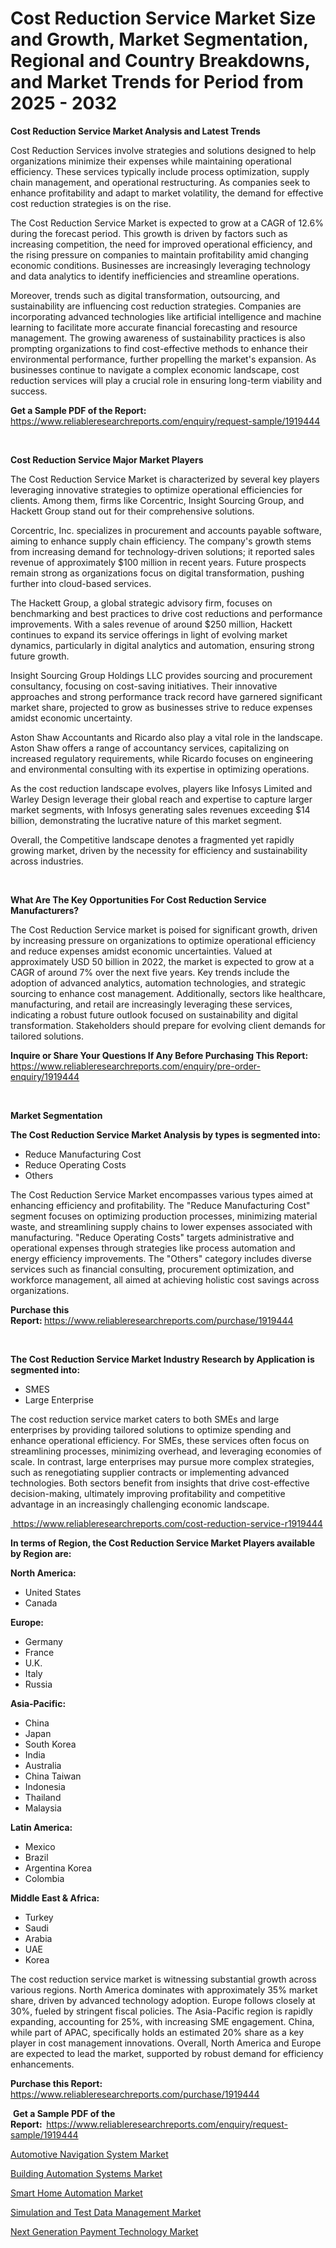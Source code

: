 <p><h1>Cost Reduction Service Market Size and Growth, Market Segmentation, Regional and Country Breakdowns, and Market Trends for Period from 2025 -  2032</h1></p><p><strong>Cost Reduction Service Market Analysis and Latest Trends</strong></p>
<p><p>Cost Reduction Services involve strategies and solutions designed to help organizations minimize their expenses while maintaining operational efficiency. These services typically include process optimization, supply chain management, and operational restructuring. As companies seek to enhance profitability and adapt to market volatility, the demand for effective cost reduction strategies is on the rise.</p><p>The Cost Reduction Service Market is expected to grow at a CAGR of 12.6% during the forecast period. This growth is driven by factors such as increasing competition, the need for improved operational efficiency, and the rising pressure on companies to maintain profitability amid changing economic conditions. Businesses are increasingly leveraging technology and data analytics to identify inefficiencies and streamline operations.</p><p>Moreover, trends such as digital transformation, outsourcing, and sustainability are influencing cost reduction strategies. Companies are incorporating advanced technologies like artificial intelligence and machine learning to facilitate more accurate financial forecasting and resource management. The growing awareness of sustainability practices is also prompting organizations to find cost-effective methods to enhance their environmental performance, further propelling the market's expansion. As businesses continue to navigate a complex economic landscape, cost reduction services will play a crucial role in ensuring long-term viability and success.</p></p>
<p><strong>Get a Sample PDF of the Report:&nbsp;</strong> <a href="https://www.reliableresearchreports.com/enquiry/request-sample/1919444?utm_campaign=48&utm_medium=2&utm_source=Github&utm_content=ia&utm_term=10032025&utm_id=cost-reduction-service">https://www.reliableresearchreports.com/enquiry/request-sample/1919444</a></p>
<p>&nbsp;</p>
<p><strong>Cost Reduction Service Major Market Players</strong></p>
<p><p>The Cost Reduction Service Market is characterized by several key players leveraging innovative strategies to optimize operational efficiencies for clients. Among them, firms like Corcentric, Insight Sourcing Group, and Hackett Group stand out for their comprehensive solutions. </p><p>Corcentric, Inc. specializes in procurement and accounts payable software, aiming to enhance supply chain efficiency. The company's growth stems from increasing demand for technology-driven solutions; it reported sales revenue of approximately $100 million in recent years. Future prospects remain strong as organizations focus on digital transformation, pushing further into cloud-based services.</p><p>The Hackett Group, a global strategic advisory firm, focuses on benchmarking and best practices to drive cost reductions and performance improvements. With a sales revenue of around $250 million, Hackett continues to expand its service offerings in light of evolving market dynamics, particularly in digital analytics and automation, ensuring strong future growth.</p><p>Insight Sourcing Group Holdings LLC provides sourcing and procurement consultancy, focusing on cost-saving initiatives. Their innovative approaches and strong performance track record have garnered significant market share, projected to grow as businesses strive to reduce expenses amidst economic uncertainty.</p><p>Aston Shaw Accountants and Ricardo also play a vital role in the landscape. Aston Shaw offers a range of accountancy services, capitalizing on increased regulatory requirements, while Ricardo focuses on engineering and environmental consulting with its expertise in optimizing operations.</p><p>As the cost reduction landscape evolves, players like Infosys Limited and Warley Design leverage their global reach and expertise to capture larger market segments, with Infosys generating sales revenues exceeding $14 billion, demonstrating the lucrative nature of this market segment. </p><p>Overall, the Competitive landscape denotes a fragmented yet rapidly growing market, driven by the necessity for efficiency and sustainability across industries.</p></p>
<p>&nbsp;</p>
<p><strong>What Are The Key Opportunities For Cost Reduction Service Manufacturers?</strong></p>
<p><p>The Cost Reduction Service market is poised for significant growth, driven by increasing pressure on organizations to optimize operational efficiency and reduce expenses amidst economic uncertainties. Valued at approximately USD 50 billion in 2022, the market is expected to grow at a CAGR of around 7% over the next five years. Key trends include the adoption of advanced analytics, automation technologies, and strategic sourcing to enhance cost management. Additionally, sectors like healthcare, manufacturing, and retail are increasingly leveraging these services, indicating a robust future outlook focused on sustainability and digital transformation. Stakeholders should prepare for evolving client demands for tailored solutions.</p></p>
<p><strong>Inquire or Share Your Questions If Any Before Purchasing This Report:</strong> <a href="https://www.reliableresearchreports.com/enquiry/pre-order-enquiry/1919444?utm_campaign=48&utm_medium=2&utm_source=Github&utm_content=ia&utm_term=10032025&utm_id=cost-reduction-service">https://www.reliableresearchreports.com/enquiry/pre-order-enquiry/1919444</a></p>
<p>&nbsp;</p>
<p><strong>Market Segmentation</strong></p>
<p><strong>The Cost Reduction Service Market Analysis by types is segmented into:</strong></p>
<p><ul><li>Reduce Manufacturing Cost</li><li>Reduce Operating Costs</li><li>Others</li></ul></p>
<p><p>The Cost Reduction Service Market encompasses various types aimed at enhancing efficiency and profitability. The "Reduce Manufacturing Cost" segment focuses on optimizing production processes, minimizing material waste, and streamlining supply chains to lower expenses associated with manufacturing. "Reduce Operating Costs" targets administrative and operational expenses through strategies like process automation and energy efficiency improvements. The "Others" category includes diverse services such as financial consulting, procurement optimization, and workforce management, all aimed at achieving holistic cost savings across organizations.</p></p>
<p><strong>Purchase this Report:&nbsp;</strong><a href="https://www.reliableresearchreports.com/purchase/1919444?utm_campaign=48&utm_medium=2&utm_source=Github&utm_content=ia&utm_term=10032025&utm_id=cost-reduction-service">https://www.reliableresearchreports.com/purchase/1919444</a></p>
<p>&nbsp;</p>
<p><strong>The Cost Reduction Service Market Industry Research by Application is segmented into:</strong></p>
<p><ul><li>SMES</li><li>Large Enterprise</li></ul></p>
<p><p>The cost reduction service market caters to both SMEs and large enterprises by providing tailored solutions to optimize spending and enhance operational efficiency. For SMEs, these services often focus on streamlining processes, minimizing overhead, and leveraging economies of scale. In contrast, large enterprises may pursue more complex strategies, such as renegotiating supplier contracts or implementing advanced technologies. Both sectors benefit from insights that drive cost-effective decision-making, ultimately improving profitability and competitive advantage in an increasingly challenging economic landscape.</p></p>
<p><a href="https://www.reliableresearchreports.com/cost-reduction-service-r1919444?utm_campaign=48&utm_medium=2&utm_source=Github&utm_content=ia&utm_term=10032025&utm_id=cost-reduction-service">&nbsp;https://www.reliableresearchreports.com/cost-reduction-service-r1919444</a></p>
<p><strong>In terms of Region, the Cost Reduction Service Market Players available by Region are:</strong></p>
<p>
    <p> <strong> North America: </strong>
        <ul>
            <li>United States</li>
            <li>Canada</li>
        </ul>
        </p> 
    <p> <strong> Europe: </strong>
        <ul>
            <li>Germany</li>
            <li>France</li>
            <li>U.K.</li>
            <li>Italy</li>
            <li>Russia</li>
        </ul>
        </p> 
    <p> <strong> Asia-Pacific: </strong>
        <ul>
            <li>China</li>
            <li>Japan</li>
            <li>South Korea</li>
            <li>India</li>
            <li>Australia</li>
            <li>China Taiwan</li>
            <li>Indonesia</li>
            <li>Thailand</li>
            <li>Malaysia</li>
        </ul>
        </p> 
    <p> <strong> Latin America: </strong>
        <ul>
            <li>Mexico</li>
            <li>Brazil</li>
            <li>Argentina Korea</li>
            <li>Colombia</li>
        </ul>
        </p> 
    <p> <strong> Middle East & Africa: </strong>
        <ul>
            <li>Turkey</li>
            <li>Saudi</li>
            <li>Arabia</li>
            <li>UAE</li>
            <li>Korea</li>
        </ul>
    </p>
    </p>
<p><p>The cost reduction service market is witnessing substantial growth across various regions. North America dominates with approximately 35% market share, driven by advanced technology adoption. Europe follows closely at 30%, fueled by stringent fiscal policies. The Asia-Pacific region is rapidly expanding, accounting for 25%, with increasing SME engagement. China, while part of APAC, specifically holds an estimated 20% share as a key player in cost management innovations. Overall, North America and Europe are expected to lead the market, supported by robust demand for efficiency enhancements.</p></p>
<p><strong>Purchase this Report: </strong><a href="https://www.reliableresearchreports.com/purchase/1919444?utm_campaign=48&utm_medium=2&utm_source=Github&utm_content=ia&utm_term=10032025&utm_id=cost-reduction-service">https://www.reliableresearchreports.com/purchase/1919444</a></p>
<p>&nbsp;<strong>Get a Sample PDF of the Report:&nbsp;&nbsp;</strong><a href="https://www.reliableresearchreports.com/enquiry/request-sample/1919444?utm_campaign=48&utm_medium=2&utm_source=Github&utm_content=ia&utm_term=10032025&utm_id=cost-reduction-service">https://www.reliableresearchreports.com/enquiry/request-sample/1919444</a></p>
<p><strong></strong></p>
<p><p><a href="https://github.com/ilanarohalgh/Market-Research-Report-List-1/blob/main/automotive-navigation-system-market.md?utm_campaign=48&utm_medium=2&utm_source=Github&utm_content=ia&utm_term=10032025&utm_id=cost-reduction-service">Automotive Navigation System Market</a></p><p><a href="https://github.com/zdybelzinn/Market-Research-Report-List-1/blob/main/building-automation-systems-market.md?utm_campaign=48&utm_medium=2&utm_source=Github&utm_content=ia&utm_term=10032025&utm_id=cost-reduction-service">Building Automation Systems Market</a></p><p><a href="https://github.com/siwerhommer97/Market-Research-Report-List-1/blob/main/smart-home-automation-market.md?utm_campaign=48&utm_medium=2&utm_source=Github&utm_content=ia&utm_term=10032025&utm_id=cost-reduction-service">Smart Home Automation Market</a></p><p><a href="https://github.com/tabormahay2f/Market-Research-Report-List-1/blob/main/simulation-and-test-data-management-market.md?utm_campaign=48&utm_medium=2&utm_source=Github&utm_content=ia&utm_term=10032025&utm_id=cost-reduction-service">Simulation and Test Data Management Market</a></p><p><a href="https://github.com/naingbiner7i/Market-Research-Report-List-1/blob/main/next-generation-payment-technology-market.md?utm_campaign=48&utm_medium=2&utm_source=Github&utm_content=ia&utm_term=10032025&utm_id=cost-reduction-service">Next Generation Payment Technology Market</a></p></p>